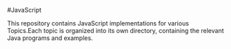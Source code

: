 #JavaScript

This repository contains JavaScript implementations for various Topics.Each topic is organized into its own directory, containing the relevant Java programs and examples.
